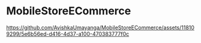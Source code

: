 # MobileStoreECommerce


https://github.com/AvishkaUmayanga/MobileStoreECommerce/assets/118109299/5e6b56ed-d416-4d37-a100-470383777f0c


